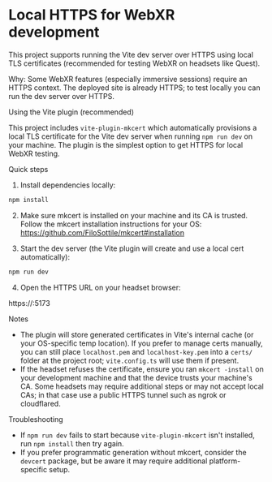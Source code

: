 # Local HTTPS for WebXR development

This project supports running the Vite dev server over HTTPS using local TLS certificates (recommended for testing WebXR on headsets like Quest).

Why: Some WebXR features (especially immersive sessions) require an HTTPS context. The deployed site is already HTTPS; to test locally you can run the dev server over HTTPS.

Using the Vite plugin (recommended)

This project includes `vite-plugin-mkcert` which automatically provisions a local TLS certificate for the Vite dev server when running `npm run dev` on your machine. The plugin is the simplest option to get HTTPS for local WebXR testing.

Quick steps

1. Install dependencies locally:

```bash
npm install
```

2. Make sure mkcert is installed on your machine and its CA is trusted. Follow the mkcert installation instructions for your OS: https://github.com/FiloSottile/mkcert#installation

3. Start the dev server (the Vite plugin will create and use a local cert automatically):

```bash
npm run dev
```

4. Open the HTTPS URL on your headset browser:

https://<your-pc-ip>:5173

Notes

- The plugin will store generated certificates in Vite's internal cache (or your OS-specific temp location). If you prefer to manage certs manually, you can still place `localhost.pem` and `localhost-key.pem` into a `certs/` folder at the project root; `vite.config.ts` will use them if present.
- If the headset refuses the certificate, ensure you ran `mkcert -install` on your development machine and that the device trusts your machine's CA. Some headsets may require additional steps or may not accept local CAs; in that case use a public HTTPS tunnel such as ngrok or cloudflared.

Troubleshooting

- If `npm run dev` fails to start because `vite-plugin-mkcert` isn't installed, run `npm install` then try again.
- If you prefer programmatic generation without mkcert, consider the `devcert` package, but be aware it may require additional platform-specific setup.
